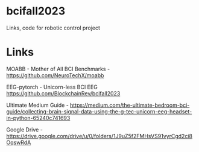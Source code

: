 # bcifall2023
Links, code for robotic control project

# Links
MOABB - Mother of All BCI Benchmarks - https://github.com/NeuroTechX/moabb

EEG-pytorch - Unicorn-less BCI EEG https://github.com/BlockchainRev/bcifall2023

Ultimate Medium Guide - https://medium.com/the-ultimate-bedroom-bci-guide/collecting-brain-signal-data-using-the-g-tec-unicorn-eeg-headset-in-python-65240c741693

Google Drive - https://drive.google.com/drive/u/0/folders/1J9uZ5f2FMHsVS91vyrCgd2ci8OqswRdA
